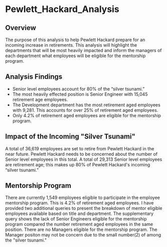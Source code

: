 # Pewlett_Hackard_Analysis

## Overview
The purpose of this analysis to help Pewlett Hackard prepare for an incoming increase in retirements. This analysis will highlight the departments that will be most heavily impacted and inform the managers of each department what employees will be eligible for the mentorship program.

## Analysis Findings
- Senior level employees account for 80% of the “silver tsunami.”
- The most heavily effected position is Senior Engineer with 15,045 retirement age employees.
- The Development department has the most retirement aged employees with 9,281. This accounts for over 25% of retirement aged employees.
- Only 4.2% of retirement aged employees are eligible for the mentorship program.

## Impact of the Incoming "Silver Tsunami"
A total of 36,619 employees are set to retire from Pewlett Hackard in the near future. Pewlett Hackard needs to be concerned about the number of Senior level employees in this total.  A total of 29,313 Senior level employees are retirement age; this makes up 80% of Pewlett Hackard's incoming “silver tsunami.”


## Mentorship Program
There are currently 1,549 employees eligible to participate in the employee mentorship program. This is 4.2% of retirement aged employees. I have provided two additional queries to present the breakdown of mentor eligible employees available based on title and department.  The supplementary query shows the lack of Senior Engineers eligible for the mentorship program compared the number retirement aged employees in the same position. There are no Managers eligible for the mentorship program. The Manager positon may not be concern due to the small number(2) of among the "silver tsunami."